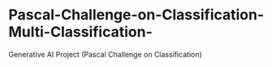 # Pascal-Challenge-on-Classification-Multi-Classification-
Generative AI Project (Pascal Challenge on Classification)
